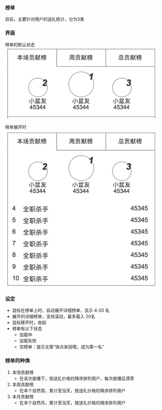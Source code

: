 ### 榜单
目前，主要针对用户的送礼统计，分为3类

### 界面
榜单的默认状态
![](img/ranking.png)

榜单展开时
![](img/ranking-all.png)

### 设定

* 鼠标在榜单上时，自动展开详细榜单，显示 4-20 名
* 展开的详细榜单，支持滚动，最多载入 20名
* 鼠标移开时，收起
* 榜单有以下状态
	* 加载中
	* 加载失败
	* 空榜单：提示文案“快点来投喂，成为第一名”


###  榜单的种类
1. 本场贡献榜
	* 在该次直播下，按送礼价格的降序排列用户，每次直播后清零
2. 本周贡献榜
	* 在本个自然周，累计至当天，按送礼价格的降序排列用户
3. 本月贡献榜
	* 在本个自然月，累计至当天，按送礼价格的降序排列用户
